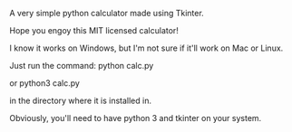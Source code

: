 A very simple python calculator made using Tkinter.

Hope you engoy this MIT licensed calculator!

I know it works on Windows, but I'm not sure if it'll work on Mac or Linux.

Just run the command:
    python calc.py

or 
    python3 calc.py

in the directory where it is installed in.

Obviously, you'll need to have python 3 and tkinter on your system.
